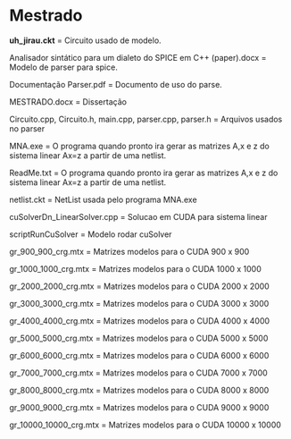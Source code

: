 # Mestrado

**uh_jirau.ckt** = Circuito usado de modelo.

Analisador sintático para um dialeto do SPICE em C++ (paper).docx = Modelo de parser para spice.

Documentação Parser.pdf = Documento de uso do parse.

MESTRADO.docx = Dissertação

Circuito.cpp, Circuito.h, main.cpp, parser.cpp, parser.h = Arquivos usados no parser

MNA.exe = O programa quando pronto ira gerar as matrizes A,x e z do sistema linear Ax=z a partir de uma netlist.

ReadMe.txt = O programa quando pronto ira gerar as matrizes A,x e z do sistema linear Ax=z a partir de uma netlist. 

netlist.ckt = NetList usada pelo programa MNA.exe

cuSolverDn_LinearSolver.cpp = Solucao em CUDA para sistema linear

scriptRunCuSolver = Modelo rodar cuSolver

gr_900_900_crg.mtx = Matrizes modelos para o CUDA 900 x 900

gr_1000_1000_crg.mtx = Matrizes modelos para o CUDA 1000 x 1000

gr_2000_2000_crg.mtx = Matrizes modelos para o CUDA 2000 x 2000

gr_3000_3000_crg.mtx = Matrizes modelos para o CUDA 3000 x 3000

gr_4000_4000_crg.mtx = Matrizes modelos para o CUDA 4000 x 4000

gr_5000_5000_crg.mtx = Matrizes modelos para o CUDA 5000 x 5000

gr_6000_6000_crg.mtx = Matrizes modelos para o CUDA 6000 x 6000

gr_7000_7000_crg.mtx = Matrizes modelos para o CUDA 7000 x 7000

gr_8000_8000_crg.mtx = Matrizes modelos para o CUDA 8000 x 8000 

gr_9000_9000_crg.mtx = Matrizes modelos para o CUDA 9000 x 9000 

gr_10000_10000_crg.mtx = Matrizes modelos para o CUDA 10000 x 10000 



